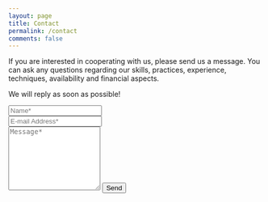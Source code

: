 ```yaml
---
layout: page
title: Contact
permalink: /contact
comments: false
---
```


<form action="https://formspree.io/f/xayaakdw" method="POST">    
<p class="mb-4">If you are interested in cooperating with us, please send us a message. 
You can ask any questions regarding our skills, practices, experience, techniques, availability and financial aspects.</p>
<p class="mb-4">We will reply as soon as possible!</p>
<div class="form-group row">
<div class="col-md-6">
<input class="form-control" type="text" name="name" placeholder="Name*" required>
</div>
<div class="col-md-6">
<input class="form-control" type="email" name="_replyto" placeholder="E-mail Address*" required>
</div>
</div>
<textarea rows="8" class="form-control mb-3" name="message" placeholder="Message*" required></textarea>    
<input class="btn btn-dark" type="submit" value="Send">
</form>
